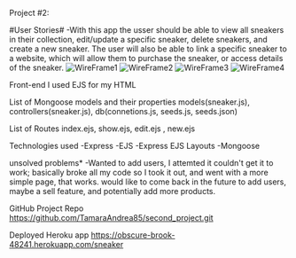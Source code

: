 Project #2: 

#User Stories#
-With this app the usser should be able to view all sneakers in their collection, edit/update a specific sneaker, delete sneakers, and create a new sneaker. The user will also be able to link a specific sneaker to a website, which will allow them to purchase the sneaker, or access details of the sneaker.
![WireFrame1](https://user-images.githubusercontent.com/90014274/149845038-7aceabf8-2e6e-43ec-b1c7-51d124857d45.jpeg)
![WireFrame2](https://user-images.githubusercontent.com/90014274/149845096-e32c84e6-88be-441e-961b-31a98d29a6eb.jpeg)
![WireFrame3](https://user-images.githubusercontent.com/90014274/149845120-dbdf6dcb-b37d-45a3-b637-3e33b3ef8809.jpeg)
![WireFrame4](https://user-images.githubusercontent.com/90014274/149845159-b8db3d50-d5e2-472d-b511-718164ef4c08.jpeg)

Front-end
I used EJS for my HTML

List of Mongoose models and their properties
models(sneaker.js), controllers(sneaker.js), db(connetions.js, seeds.js, seeds.json)

List of Routes
index.ejs, show.ejs, edit.ejs , new.ejs

Technologies used
-Express
-EJS
-Express EJS Layouts
-Mongoose

unsolved problems*
-Wanted to add users, I attemted it couldn't get it to work; basically broke all my code so I took it out, and went with a more simple page, that works.
would like to come back in the future to add users, maybe a sell feature, and potentially add more products.

GitHub Project Repo
https://github.com/TamaraAndrea85/second_project.git

Deployed Heroku app
https://obscure-brook-48241.herokuapp.com/sneaker









